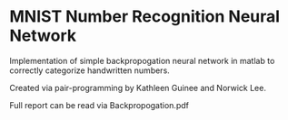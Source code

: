 # MNIST Number Recognition Neural Network

Implementation of simple backpropogation neural network in matlab to correctly categorize handwritten numbers.

Created via pair-programming by Kathleen Guinee and Norwick Lee.

Full report can be read via Backpropogation.pdf
